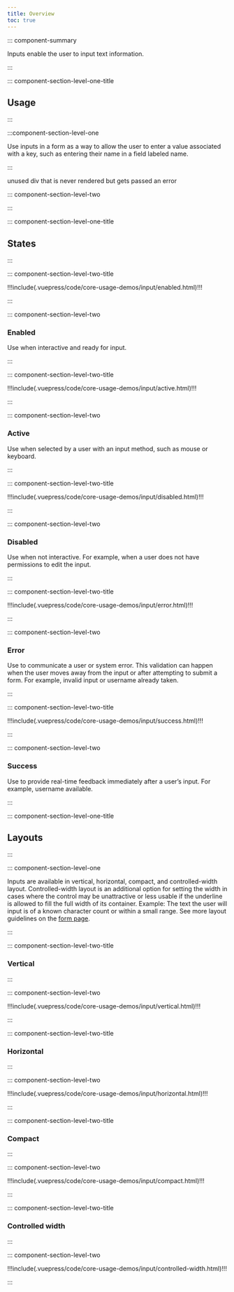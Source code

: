 ```yaml
---
title: Overview
toc: true
---
```


::: component-summary

Inputs enable the user to input text information.

:::

::: component-section-level-one-title

## Usage

:::

:::component-section-level-one

Use inputs in a form as a way to allow the user to enter a value associated with a key, such as entering their name in a field labeled name.

:::

<doc-pinbox-vs>
  <div>unused div that is never rendered but gets passed an error</div>
  <template #left>
    <cds-input layout="vertical">
      <label>Input label</label>
      <input type="text" placeholder="Input value" />
    </cds-input>

  Use an input to support the text information of a single sentence or less.

  </template>
  <template #right>
  <cds-form-group layout="vertical">
     <cds-textarea layout="vertical">
        <label>Textarea label</label>
        <textarea rows="2"></textarea>
      </cds-textarea>
  </cds-form-group>

  Use an textarea to support the text information of a multiple lines.

  </template>
</doc-pinbox-vs>

::: component-section-level-two

:::

::: component-section-level-one-title

## States

:::

<div class="component-section-horizontal">

::: component-section-level-two-title

<div>
!!!include(.vuepress/code/core-usage-demos/input/enabled.html)!!!
</div>

:::

::: component-section-level-two

### Enabled

Use when interactive and ready for input.

:::

</div>

<div class="component-section-horizontal">

::: component-section-level-two-title

<div>
!!!include(.vuepress/code/core-usage-demos/input/active.html)!!!
</div>

:::

::: component-section-level-two

### Active

Use when selected by a user with an input method, such as mouse or keyboard.

:::

</div>

<div class="component-section-horizontal">

::: component-section-level-two-title

<div>
!!!include(.vuepress/code/core-usage-demos/input/disabled.html)!!!
</div>

:::

::: component-section-level-two

### Disabled

Use when not interactive. For example, when a user does not have permissions to edit the input.

:::

</div>

<div class="component-section-horizontal">

::: component-section-level-two-title

<div>
!!!include(.vuepress/code/core-usage-demos/input/error.html)!!!
</div>

:::

::: component-section-level-two

### Error

Use to communicate a user or system error. This validation can happen when the user moves away from the input or after attempting to submit a form. For example, invalid input or username already taken.

:::

</div>

<div class="component-section-horizontal">

::: component-section-level-two-title

<div>
!!!include(.vuepress/code/core-usage-demos/input/success.html)!!!
</div>

:::

::: component-section-level-two

### Success

Use to provide real-time feedback immediately after a user’s input. For example, username available.

:::

</div>

::: component-section-level-one-title

## Layouts

:::

::: component-section-level-one

Inputs are available in vertical, horizontal, compact, and controlled-width layout. Controlled-width layout is an additional option for setting the width in cases where the control may be unattractive or less usable if the underline is allowed to fill the full width of its container. Example: The text the user will input is of a known character count or within a small range. See more layout guidelines on the [form page](/components/form/).

:::

<div class="component-section-horizontal">

::: component-section-level-two-title

### Vertical

:::

::: component-section-level-two

<div>
!!!include(.vuepress/code/core-usage-demos/input/vertical.html)!!!
</div>

:::

</div>

<div class="component-section-horizontal">

::: component-section-level-two-title

### Horizontal

:::

::: component-section-level-two

<div>
!!!include(.vuepress/code/core-usage-demos/input/horizontal.html)!!!
</div>

:::

</div>

<div class="component-section-horizontal">

::: component-section-level-two-title

### Compact

:::

::: component-section-level-two

<div>
!!!include(.vuepress/code/core-usage-demos/input/compact.html)!!!
</div>

:::

</div>

<div class="component-section-horizontal">

::: component-section-level-two-title

### Controlled width

:::

::: component-section-level-two

<div>
!!!include(.vuepress/code/core-usage-demos/input/controlled-width.html)!!!
</div>

:::

</div>
